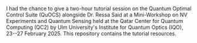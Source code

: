I had the chance to give a two-hour tutorial session on the Quantum Optimal Control Suite (QuOCS) alongside Dr. Ressa Said at a Mini-Workshop on NV Experiments and Quantum Sensing held at the Qatar Center for Quantum Computing (QC2) by Ulm University's Institute for Quantum Optics (IQO), 23--27 February 2025. This repository contains the tutorial resources.
